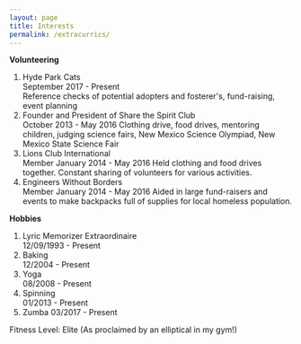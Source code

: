 ```yaml
---
layout: page
title: Interests
permalink: /extracurrics/
---
```

  
**Volunteering**  
1. Hyde Park Cats   
September 2017 - Present   
Reference checks of potential adopters and fosterer's, fund-raising,
event planning
2. Founder and President of Share the Spirit Club  
October 2013 - May 2016
Clothing drive, food drives, mentoring children, judging science fairs,
New Mexico Science Olympiad, New Mexico State Science Fair  
3. Lions Club International  
Member January 2014 - May 2016
Held clothing and food drives together. Constant sharing of volunteers
for various activities.    
4. Engineers Without Borders  
Member January 2014 - May 2016 
Aided in large fund-raisers and events to make backpacks full of supplies
for local homeless population.  

**Hobbies**  
1. Lyric Memorizer Extraordinaire  
12/09/1993 - Present  
2. Baking  
12/2004 - Present    
3. Yoga  
08/2008 - Present     
4. Spinning  
01/2013 - Present  
5. Zumba
03/2017 - Present

Fitness Level: Elite (As proclaimed by an elliptical in my gym!)
 


